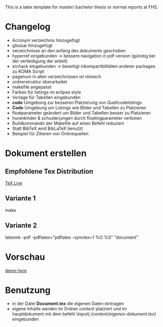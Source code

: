 This is a latex template for master/ bachelor thesis or normal reports at FHS.

# Changelog

* Acronym verzeichnis hinzugefügt
* glossar hinzugefügt
* verzeichnisse an den anfang des dokuments geschoben
* hyperref eingebunden -> bessere navigation in pdf version (günstig bei der verteidigung der arbeit)
* srchack eingebunden -> beseitigt inkompartibilitäten anderer packages zu KOMA Script
* pagenum in allen verzeichnissen ist römisch
* ordnerstruktur überarbeitet
* makefile angepasst
* Farben für listings im eclipse style
* Vorlage für Tabellen eingebunden
* **code** Umgebung zur besseren Platzierung von Quellcodelistings
* **Code** Umgebung um Listings wie Bilder und Tabellen zu Platzieren
* floatparameter geändert um Bilder und Tabellen besser zu Platzieren
* hurenkinder & schusterjungen durch floatingparameter verboten
* Buildkommando der Makefile auf einen Befehl reduziert
* Statt BibTeX wird BibLaTeX benutzt
* Beispiel für Zitieren von Onlinequellen

# Dokument erstellen
## Empfohlene Tex Distribution
[TeX Live]

## Variante 1
make

## Variante 2
latexmk -pdf -pdflatex="pdflatex -synctex=1 %O %S" "document"

# Vorschau
[demo here]

# Benutzung
* in der Datei **Document.tex** die eigenen Daten eintragen
* eigene Inhalte werden im Ordner *content* platziert und im hauptdokument mit dem befehl *\input{./content/eigenes-dokument.tex}* eingebunden

[demo here]:https://www.dropbox.com/s/4fu1nx1ynb5adlk/document.pdf
[TeX Live]: https://www.tug.org/texlive/
